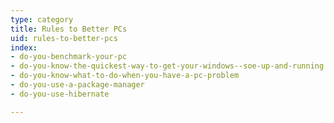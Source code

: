 ```yaml
---
type: category
title: Rules to Better PCs
uid: rules-to-better-pcs
index:
- do-you-benchmark-your-pc
- do-you-know-the-quickest-way-to-get-your-windows--soe-up-and-running
- do-you-know-what-to-do-when-you-have-a-pc-problem
- do-you-use-a-package-manager
- do-you-use-hibernate

---
```




